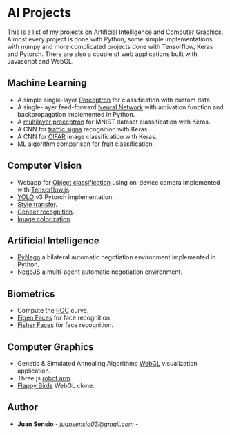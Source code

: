 # AI Projects
This is a list of my projects on Artificial Intelligence and Computer Graphics. 
Almost every project is done with Python, some simple implementations with numpy and more complicated projects done with Tensorflow, Keras and Pytorch. There are also a couple of web applications built with Javascript and WebGL.

## Machine Learning

- A simple single-layer [Perceptron](https://github.com/JuanSensio/AIprojects/blob/master/old/ML/perceptron/perceptron.ipynb) for classification with custom data.
- A single-layer feed-forward [Neural Network](https://github.com/JuanSensio/AIprojects/blob/master/ML/old/nn/nn.py) with activation function and backpropagation implemented in Python.
- A [multilayer preceptron](https://github.com/JuanSensio/AIprojects/blob/master/old/ML/mnist) for MNIST dataset classification
with Keras. 
- A CNN for [traffic signs](https://github.com/JuanSensio/AIprojects/blob/master/old/ML/traffic/trafficSigns.ipynb) recognition with Keras.
- A CNN for [CIFAR](https://github.com/JuanSensio/AIprojects/blob/master/old/ML/cifar) image classification with Keras.
- ML algorithm comparison for [fruit](https://github.com/JuanSensio/AIprojects/tree/master/old/ML/fruits) classification.

## Computer Vision

- Webapp for [Object classification](https://juansensio.github.io/tfjs/) using on-device camera implemented with [Tensorflow.js](https://js.tensorflow.org/).
- [YOLO](https://github.com/JuanSensio/AIprojects/tree/master/old/CV/yolo) v3 Pytorch implementation.
- [Style transfer](https://github.com/JuanSensio/AIprojects/tree/master/old/CV/style.ipynb).
- [Gender recognition](https://github.com/JuanSensio/AIprojects/tree/master/old/CV/gender.ipynb).
- [Image colorization](https://github.com/JuanSensio/AIprojects/tree/master/old/CV/color.ipynb).

## Artificial Intelligence

- [PyNego](https://github.com/JuanSensio/AIprojects/tree/master/old/AI/PyNego) a bilateral automatic negotiation environment implemented in Python.
- [NegoJS](https://juansensio.github.io/negoJS/) a multi-agent automatic negotiation environment.

## Biometrics

- Compute the [ROC](https://github.com/JuanSensio/AIprojects/tree/master/old/BIO/roc.py) curve.
- [Eigen Faces](https://github.com/JuanSensio/AIprojects/tree/master/BIO/eigenfaces.ipynb) for face recognition.
- [Fisher Faces](https://github.com/JuanSensio/AIprojects/tree/master/old/BIO/fisher.ipynb) for face recognition.

## Computer Graphics

- Genetic & Simulated Annealing Algorithms [WebGL](https://juansensio.github.io/AIprojects/webGL/gen.html) visualization application.
- Three.js [robot arm](https://juansensio.github.io/AIprojects/webGL/robot.html).
- [Flappy Birds](https://juansensio.github.io/AIprojects/webGL/bird/index.html) WebGL clone.
<!-- - WebGL [polyline](https://juansensio.github.io/AIprojects/webGL/dots&lines.html) basic example. -->

## Author

* **Juan Sensio** - *juansensio03@gmail.com* -
